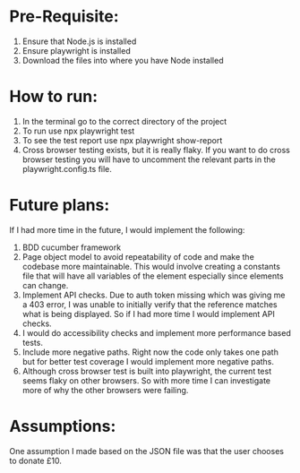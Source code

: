 # Pre-Requisite:

1) Ensure that Node.js is installed
2) Ensure playwright is installed
3) Download the files into where you have Node installed

# How to run:

1) In the terminal go to the correct directory of the project
2) To run use npx playwright test
3) To see the test report use npx playwright show-report
4) Cross browser testing exists, but it is really flaky. If you want to do cross browser testing you will have to uncomment the relevant parts in the playwright.config.ts file.

# Future plans:

If I had more time in the future, I would implement the following:

1) BDD cucumber framework
2) Page object model to avoid repeatability of code and make the codebase more maintainable. This would involve creating a constants file that will have all variables of the element especially since elements can change.
3) Implement API checks. Due to auth token missing which was giving me a 403 error, I was unable to initially verify that the reference matches what is being displayed. So if I had more time I would implement API checks.
4) I would do accessibility checks and implement more performance based tests.
5) Include more negative paths. Right now the code only takes one path but for better test coverage I would implement more negative paths.
6) Although cross browser test is built into playwright, the current test seems flaky on other browsers. So with more time I can investigate more of why the other browsers were failing.

# Assumptions:

One assumption I made based on the JSON file was that the user chooses to donate £10.
